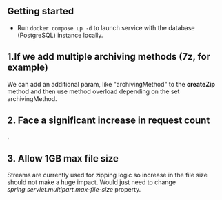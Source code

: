 ## Getting started

- Run `docker compose up -d` to launch service with the database (PostgreSQL) instance locally.

## 1.**If we add multiple archiving methods (7z, for example)**

We can add an additional param, like "archivingMethod" to the **createZip** method and then use method overload
depending on the set archivingMethod.

## 2. **Face a significant increase in request count**

.

## **3. Allow 1GB max file size**

Streams are currently used for zipping logic so increase in the file size should not make a huge impact. Would just need
to change _spring.servlet.multipart.max-file-size_ property.
